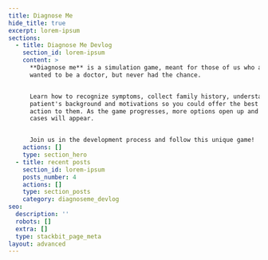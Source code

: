 ```yaml
---
title: Diagnose Me
hide_title: true
excerpt: lorem-ipsum
sections:
  - title: Diagnose Me Devlog
    section_id: lorem-ipsum
    content: >
      **Diagnose me** is a simulation game, meant for those of us who always
      wanted to be a doctor, but never had the chance.


      Learn how to recognize symptoms, collect family history, understand a
      patient's background and motivations so you could offer the best course of
      action to them. As the game progresses, more options open up and harder
      cases will appear.


      Join us in the development process and follow this unique game!
    actions: []
    type: section_hero
  - title: recent posts
    section_id: lorem-ipsum
    posts_number: 4
    actions: []
    type: section_posts
    category: diagnoseme_devlog
seo:
  description: ''
  robots: []
  extra: []
  type: stackbit_page_meta
layout: advanced
---
```

